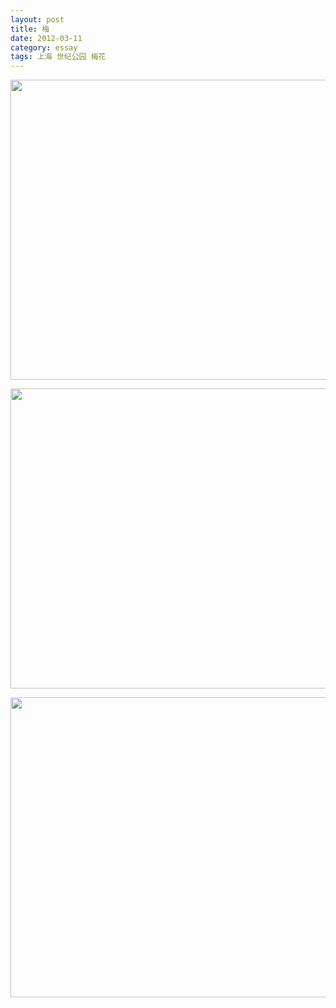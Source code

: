 ```yaml
---
layout: post
title: 梅
date: 2012-03-11
category: essay
tags: 上海 世纪公园 梅花
---
```


<a href="http://www.flickr.com/photos/jiangle/6972332109/" title="Untitled by Jiang Le, on Flickr"><img src="http://farm8.staticflickr.com/7196/6972332109_47fcc411ff_z.jpg" width="640" height="480" alt=""></a>

<a href="http://www.flickr.com/photos/jiangle/6826215916/" title="Untitled by Jiang Le, on Flickr"><img src="http://farm8.staticflickr.com/7050/6826215916_d367d4b638_z.jpg" width="640" height="480" alt=""></a>

<a href="http://www.flickr.com/photos/jiangle/6972337667/" title="Untitled by Jiang Le, on Flickr"><img src="http://farm8.staticflickr.com/7186/6972337667_e7fbe07b31_z.jpg" width="640" height="480" alt=""></a>

